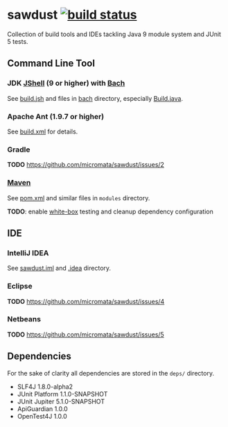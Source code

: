 # sawdust [![build status](https://travis-ci.org/micromata/sawdust.svg?branch=master)](https://travis-ci.org/micromata/sawdust)
Collection of build tools and IDEs tackling Java 9 module system and JUnit 5 tests.

## Command Line Tool

### JDK [JShell] (9 or higher) with [Bach]

See [build.jsh](./build.jsh) and files in [bach](./bach) directory, especially [Build.java](./bach/Build.java).

### Apache Ant (1.9.7 or higher)

See [build.xml](./build.xml) for details.

### Gradle

**TODO** https://github.com/micromata/sawdust/issues/2

### [Maven]

See [pom.xml](./pom.xml) and similar files in `modules` directory.

**TODO**: enable [white-box](https://github.com/micromata/sawdust/issues/7) testing and cleanup dependency configuration

## IDE

### IntelliJ IDEA

See [sawdust.iml](sawdust.iml) and [.idea](./.idea) directory.

### Eclipse

**TODO** https://github.com/micromata/sawdust/issues/4

### Netbeans

**TODO** https://github.com/micromata/sawdust/issues/5

## Dependencies

For the sake of clarity all dependencies are stored in the `deps/` directory.

- SLF4J 1.8.0-alpha2
- JUnit Platform 1.1.0-SNAPSHOT
- JUnit Jupiter 5.1.0-SNAPSHOT
- ApiGuardian 1.0.0
- OpenTest4J 1.0.0

[Bach]: https://github.com/sormuras/bach
[JShell]: https://docs.oracle.com/javase/9/jshell/introduction-jshell.htm#JSHEL-GUID-630F27C8-1195-4989-9F6B-2C51D46F52C8
[Maven]: https://maven.apache.org
